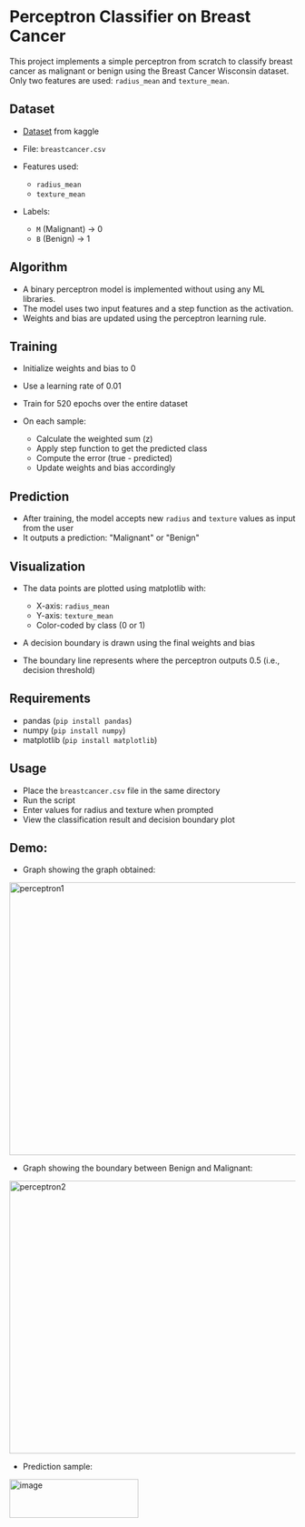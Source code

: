 # Perceptron Classifier on Breast Cancer

This project implements a simple perceptron from scratch to classify breast cancer as malignant or benign using the Breast Cancer Wisconsin dataset. Only two features are used: `radius_mean` and `texture_mean`.

## Dataset

- [Dataset](https://www.kaggle.com/datasets/uciml/breast-cancer-wisconsin-data/data) from kaggle
- File: `breastcancer.csv`
- Features used:

  - `radius_mean`
  - `texture_mean`
- Labels:

  - `M` (Malignant) → 0
  - `B` (Benign) → 1

## Algorithm

- A binary perceptron model is implemented without using any ML libraries.
- The model uses two input features and a step function as the activation.
- Weights and bias are updated using the perceptron learning rule.

## Training

- Initialize weights and bias to 0
- Use a learning rate of 0.01
- Train for 520 epochs over the entire dataset
- On each sample:

  - Calculate the weighted sum (z)
  - Apply step function to get the predicted class
  - Compute the error (true - predicted)
  - Update weights and bias accordingly

## Prediction

- After training, the model accepts new `radius` and `texture` values as input from the user
- It outputs a prediction: "Malignant" or "Benign"

## Visualization

- The data points are plotted using matplotlib with:

  - X-axis: `radius_mean`
  - Y-axis: `texture_mean`
  - Color-coded by class (0 or 1)
- A decision boundary is drawn using the final weights and bias
- The boundary line represents where the perceptron outputs 0.5 (i.e., decision threshold)

## Requirements

- pandas (`pip install pandas`)
- numpy (`pip install numpy`)
- matplotlib (`pip install matplotlib`)

## Usage

- Place the `breastcancer.csv` file in the same directory
- Run the script
- Enter values for radius and texture when prompted
- View the classification result and decision boundary plot

## Demo:
- Graph showing the graph obtained:

<img width="640" height="480" alt="perceptron1" src="https://github.com/user-attachments/assets/38ecf4bb-33c4-4bc2-b59c-2a35fa2218d4" />

- Graph showing the boundary between Benign and Malignant:

<img width="640" height="480" alt="perceptron2" src="https://github.com/user-attachments/assets/6fe3a7b8-9c98-4f06-a8da-40b0be6cb5ab" />

- Prediction sample:

<img width="227" height="68" alt="image" src="https://github.com/user-attachments/assets/b78cf7db-e105-44ba-a206-6ed3d3cdb4ed" />
